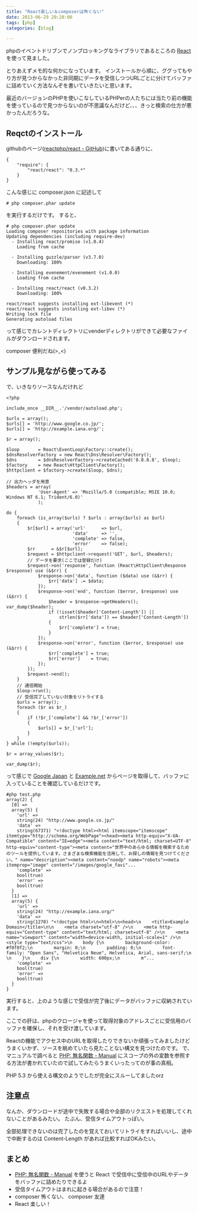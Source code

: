 ```yaml
---
title: "React楽しい＆composerは怖くない"
date: 2013-06-29 20:28:00
tags: [php]
categories: [blog]

---
```


phpのイベントドリブンでノンブロッキングなライブラリであるところの [React][1] を使って見ました。

 [1]: http://reactphp.org/

とりあえずメモ的な何かになっています。 インストールから順に、ググってもやり方が見つからなかった非同期にデータを受信しつつURLごとに分けてバッファに詰めていく方法なんぞを書いていきたいと思います。

最近のバージョンのPHPを使いこなしているPHPerの人たちには当たり前の機能を使っているので見つからないのが不思議なんだけど、、、きっと検索の仕方が悪かったんだろうな。

## Reqctのインストール

githubのページ([reactphp/react - GitHub][2])に書いてある通りに、

 [2]: https://github.com/reactphp/react#install

    {
        "require": {
            "react/react": "0.3.*"
        }
    }
    

こんな感じに composer.json に記述して

    # php composer.phar update
    

を実行するだけです。 すると、

    # php composer.phar update
    Loading composer repositories with package information
    Updating dependencies (including require-dev)
      - Installing react/promise (v1.0.4)
        Loading from cache
    
      - Installing guzzle/parser (v3.7.0)
        Downloading: 100%
    
      - Installing evenement/evenement (v1.0.0)
        Loading from cache
    
      - Installing react/react (v0.3.2)
        Downloading: 100%
    
    react/react suggests installing ext-libevent (*)
    react/react suggests installing ext-libev (*)
    Writing lock file
    Generating autoload files
    

って感じでカレントディレクトリにvenderディレクトリができて必要なファイルがダウンロードされます。

composer 便利だね(>_<)

## サンプル見ながら使ってみる

で、いきなりソースなんだけれど

    <?php
    
    include_once __DIR__.'/vendor/autoload.php';
    
    $urls = array();
    $urls[] = 'http://www.google.co.jp/';
    $urls[] = 'http://example.iana.org/';
    
    $r = array();
    
    $loop       = React\EventLoop\Factory::create();
    $dnsResolverFactory = new React\Dns\Resolver\Factory();
    $dns        = $dnsResolverFactory->createCached('8.8.8.8', $loop);
    $factory    = new React\HttpClient\Factory();
    $httpclient = $factory->create($loop, $dns);
    
    // 出力ヘッダを用意
    $headers = array(
                'User-Agent' => 'Mozilla/5.0 (compatible; MSIE 10.0; Windows NT 6.1; Trident/6.0)'
                );
    
    do {
        foreach (is_array($urls) ? $urls : array($urls) as $url)
        {
            $r[$url] = array('url'      => $url,
                             'data'     => '',
                             'complete' => false,
                             'error'    => false);
            $rr      = &$r[$url];
            $request = $httpclient->request('GET', $url, $headers);
            // データを要求(ここでは登録だけ)
            $request->on('response', function (React\HttpClient\Response $response) use (&$rr) {
                $response->on('data', function ($data) use (&$rr) {
                    $rr['data'] .= $data;
                });
                $response->on('end', function ($error, $response) use (&$rr) {
                    $header = $response->getHeaders();
    var_dump($header);
                    if (!isset($header['Content-Length']) ||
                        strlen($rr['data']) == $header['Content-Length'])
                    {
                        $rr['complete'] = true;
                    }
                });
                $response->on('error', function ($error, $response) use (&$rr) {
                    $rr['complete'] = true;
                    $rr['error']    = true;
                });
            });
            $request->end();
        }
        // 通信開始
        $loop->run();
        // 受信完了していない対象をリトライする
        $urls = array();
        foreach ($r as $r_)
        {
            if (!$r_['complete'] && !$r_['error'])
            {
                $urls[] = $r_['url'];
            }
        }
    } while (!empty($urls));
    
    $r = array_values($r);
    
    var_dump($r);
    

って感じで [Google Japan][3] と [Example.net][4] からページを取得して、バッファに入っていることを確認しているだけです。

 [3]: http://www.google.co.jp/
 [4]: http://example.iana.org/

    #php test.php
    array(2) {
      [0] =>
      array(5) {
        'url' =>
        string(24) "http://www.google.co.jp/"
        'data' =>
        string(67371) "<!doctype html><html itemscope="itemscope" itemtype="http://schema.org/WebPage"><head><meta http-equiv="X-UA-Compatible" content="IE=edge"><meta content="text/html; charset=UTF-8" http-equiv="content-type"><meta content="世界中のあらゆる情報を検索するためのツールを提供しています。さまざまな検索機能を活用して、お探しの情報を見つけてください。" name="description"><meta content="noodp" name="robots"><meta itemprop="image" content="/images/google_favi"...
        'complete' =>
        bool(true)
        'error' =>
        bool(true)
      }
      [1] =>
      array(5) {
        'url' =>
        string(24) "http://example.iana.org/"
        'data' =>
        string(1270) "<!doctype html>\n<html>\n<head>\n    <title>Example Domain</title>\n\n    <meta charset="utf-8" />\n    <meta http-equiv="Content-type" content="text/html; charset=utf-8" />\n    <meta name="viewport" content="width=device-width, initial-scale=1" />\n    <style type="text/css">\n    body {\n        background-color: #f0f0f2;\n        margin: 0;\n        padding: 0;\n        font-family: "Open Sans", "Helvetica Neue", Helvetica, Arial, sans-serif;\n        \n    }\n    div {\n        width: 600px;\n        m"...
        'complete' =>
        bool(true)
        'error' =>
        bool(true)
      }
    }
    

実行すると、上のような感じで受信が完了後にデータがバッファに収納されています。

ここでの肝は、phpのクロージャを使って取得対象のアドレスごとに受信用のバッファを確保し、それを受け渡しています。

Reactの機能でアクセス中のURLを取得したりできないか頑張ってみましたけどうまくいかず、ソースを眺めていたら見たことない構文を見つけたのです。 で、マニュアルで調べると [PHP: 無名関数 - Manual][5] にスコープの外の変数を参照する方法が書かれていたので試してみたらうまくいったってのが事の真相。

 [5]: http://www.php.net/manual/ja/functions.anonymous.php

PHP 5.3 から使える構文のようでしたが完全にスルーしてましたorz

## 注意点

なんか、ダウンロードが途中で失敗する場合や全部のリクエストを処理してくれないことがあるみたい。 たぶん、受信タイムアウトっぽい。

全部処理できないのは完了したのを覚えておいてリトライをすればいいし、途中で中断するのは Content-Length があれば比較すればOKみたい。

## まとめ

  * [PHP: 無名関数 - Manual][5] を使うと React で受信中に受信中のURLやデータをバッファに詰めたりできるよ
  * 受信タイムアウトはまれに起きる場合があるので注意！
  * composer 怖くない、 composer 友達
  * React 楽しい！
